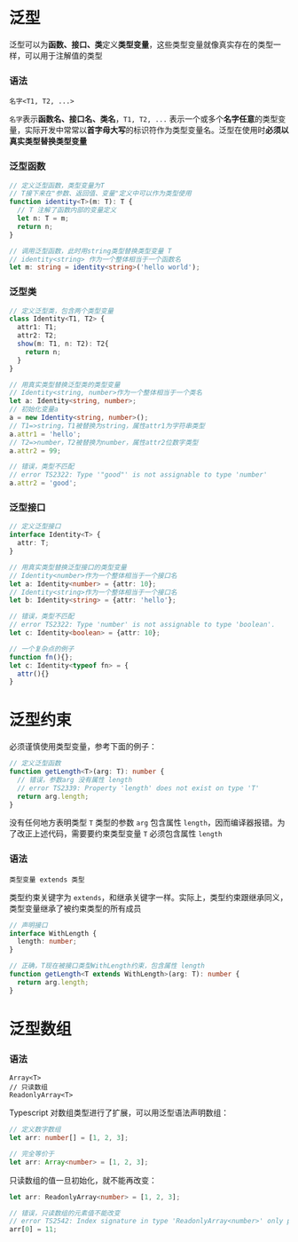 # 泛型

泛型可以为**函数、接口、类**定义**类型变量**，这些类型变量就像真实存在的类型一样，可以用于注解值的类型

### 语法

```
名字<T1, T2, ...>
```

`名字`表示**函数名、接口名、类名**，`T1, T2, ...` 表示一个或多个**名字任意**的类型变量，实际开发中常常以**首字母大写**的标识符作为类型变量名。泛型在使用时**必须以真实类型替换类型变量**


### 泛型函数

```typescript
// 定义泛型函数，类型变量为T
// T接下来在"参数、返回值、变量"定义中可以作为类型使用
function identity<T>(m: T): T {
  // T 注解了函数内部的变量定义
  let n: T = m;
  return n;
}

// 调用泛型函数，此时用string类型替换类型变量 T
// identity<string> 作为一个整体相当于一个函数名
let m: string = identity<string>('hello world');
```

### 泛型类

```typescript
// 定义泛型类，包含两个类型变量
class Identity<T1, T2> {
  attr1: T1;
  attr2: T2;
  show(m: T1, n: T2): T2{
    return n;
  }
}

// 用真实类型替换泛型类的类型变量
// Identity<string, number>作为一个整体相当于一个类名
let a: Identity<string, number>;
// 初始化变量a
a = new Identity<string, number>();
// T1=>string，T1被替换为string，属性attr1为字符串类型
a.attr1 = 'hello';
// T2=>number，T2被替换为number，属性attr2位数字类型
a.attr2 = 99;

// 错误，类型不匹配
// error TS2322: Type '"good"' is not assignable to type 'number'
a.attr2 = 'good';
```

### 泛型接口
```typescript
// 定义泛型接口
interface Identity<T> {
  attr: T;
}

// 用真实类型替换泛型接口的类型变量
// Identity<number>作为一个整体相当于一个接口名
let a: Identity<number> = {attr: 10};
// Identity<string>作为一个整体相当于一个接口名
let b: Identity<string> = {attr: 'hello'};

// 错误，类型不匹配
// error TS2322: Type 'number' is not assignable to type 'boolean'.
let c: Identity<boolean> = {attr: 10};

// 一个复杂点的例子
function fn(){};
let c: Identity<typeof fn> = {
  attr(){}
}
```

# 泛型约束

必须谨慎使用类型变量，参考下面的例子：

```typescript
// 定义泛型函数
function getLength<T>(arg: T): number {
  // 错误，参数arg 没有属性 length
  // error TS2339: Property 'length' does not exist on type 'T'
  return arg.length;
}
```

没有任何地方表明类型 `T` 类型的参数 `arg` 包含属性 `length`，因而编译器报错。为了改正上述代码，需要要约束类型变量 `T` 必须包含属性 `length`

### 语法

```
类型变量 extends 类型
```

类型约束关键字为 `extends`，和继承关键字一样。实际上，类型约束跟继承同义，类型变量继承了被约束类型的所有成员

```typescript
// 声明接口
interface WithLength {
  length: number;
}

// 正确，T现在被接口类型WithLength约束，包含属性 length
function getLength<T extends WithLength>(arg: T): number {
  return arg.length;
}
```

# 泛型数组

### 语法

```
Array<T>
// 只读数组
ReadonlyArray<T>
```

Typescript 对数组类型进行了扩展，可以用泛型语法声明数组：

```typescript
// 定义数字数组
let arr: number[] = [1, 2, 3];

// 完全等价于
let arr: Array<number> = [1, 2, 3];
```

只读数组的值一旦初始化，就不能再改变：

```typescript
let arr: ReadonlyArray<number> = [1, 2, 3];

// 错误，只读数组的元素值不能改变
// error TS2542: Index signature in type 'ReadonlyArray<number>' only permits reading
arr[0] = 11;
```





